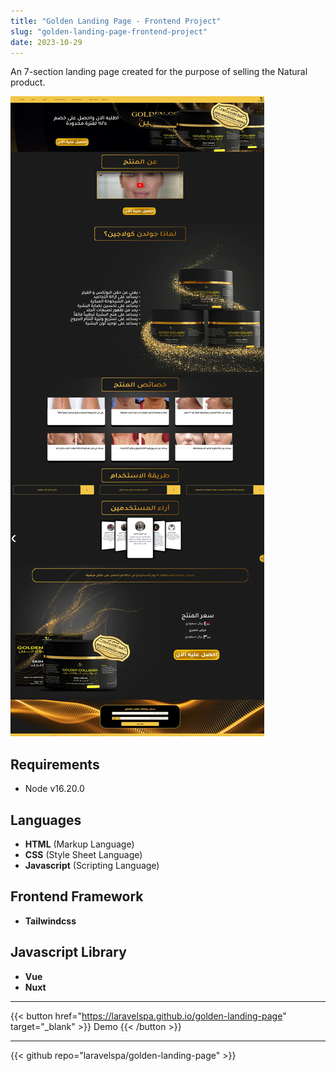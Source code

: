 ```yaml
---
title: "Golden Landing Page - Frontend Project"
slug: "golden-landing-page-frontend-project"
date: 2023-10-29
---
```

An 7-section landing page created for the purpose of selling the Natural product.

![Golden Landing Page](/img/portfolio/golden-landing-page/full-page.jpeg "Golden Landing Page")

## Requirements
- Node v16.20.0

## Languages
- **HTML** (Markup Language)
- **CSS** (Style Sheet Language)
- **Javascript** (Scripting Language)

## Frontend Framework
- **Tailwindcss**

## Javascript Library
- **Vue**
- **Nuxt**

---
{{< button href="https://laravelspa.github.io/golden-landing-page" target="_blank" >}}
Demo
{{< /button >}}

---
{{< github repo="laravelspa/golden-landing-page" >}}
